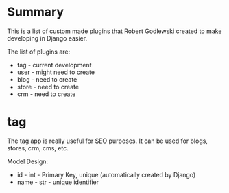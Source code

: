 # Summary
This is a list of custom made plugins that Robert Godlewski created to make developing in Django easier.

The list of plugins are:
* tag - current development
* user - might need to create
* blog - need to create
* store - need to create
* crm - need to create

# tag
The tag app is really useful for SEO purposes.  It can be used for blogs, stores, crm, cms, etc.

Model Design:
* id - int - Primary Key, unique (automatically created by Django)
* name - str - unique identifier
